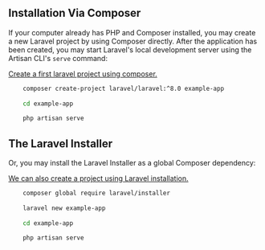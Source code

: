 ## Installation Via Composer
If your computer already has PHP and Composer installed, you may create a new Laravel project by using Composer directly. After the application has been created, you may start Laravel's local development server using the Artisan CLI's `serve` command:

[Create a first laravel project using composer.]()


```bash
	composer create-project laravel/laravel:^8.0 example-app
 
	cd example-app
	 
	php artisan serve
```

## The Laravel Installer
Or, you may install the Laravel Installer as a global Composer dependency:

[We can also create a project using Laravel installation.]()

```bash
	composer global require laravel/installer
 
	laravel new example-app
	 
	cd example-app
	 
	php artisan serve
```

